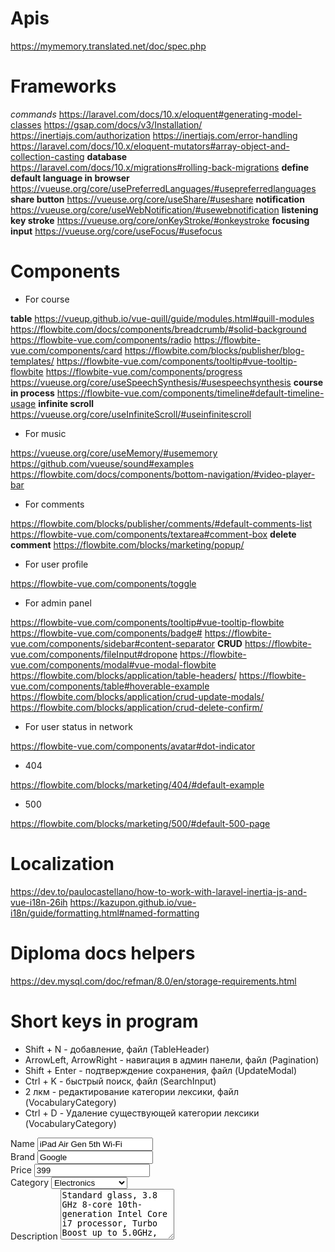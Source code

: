 # Apis

https://mymemory.translated.net/doc/spec.php

# Frameworks

_commands_
https://laravel.com/docs/10.x/eloquent#generating-model-classes
https://gsap.com/docs/v3/Installation/
https://inertiajs.com/authorization
https://inertiajs.com/error-handling
https://laravel.com/docs/10.x/eloquent-mutators#array-object-and-collection-casting
**database**
https://laravel.com/docs/10.x/migrations#rolling-back-migrations
**define default language in browser**
https://vueuse.org/core/usePreferredLanguages/#usepreferredlanguages
**share button**
https://vueuse.org/core/useShare/#useshare
**notification**
https://vueuse.org/core/useWebNotification/#usewebnotification
**listening key stroke**
https://vueuse.org/core/onKeyStroke/#onkeystroke
**focusing input**
https://vueuse.org/core/useFocus/#usefocus

# Components

* For course

**table**
https://vueup.github.io/vue-quill/guide/modules.html#quill-modules
https://flowbite.com/docs/components/breadcrumb/#solid-background
https://flowbite-vue.com/components/radio
https://flowbite-vue.com/components/card
https://flowbite.com/blocks/publisher/blog-templates/
https://flowbite-vue.com/components/tooltip#vue-tooltip-flowbite
https://flowbite-vue.com/components/progress
https://vueuse.org/core/useSpeechSynthesis/#usespeechsynthesis
**course in process**
https://flowbite-vue.com/components/timeline#default-timeline-usage
**infinite scroll**
https://vueuse.org/core/useInfiniteScroll/#useinfinitescroll

* For music

https://vueuse.org/core/useMemory/#usememory
https://github.com/vueuse/sound#examples
https://flowbite.com/docs/components/bottom-navigation/#video-player-bar

* For comments

https://flowbite.com/blocks/publisher/comments/#default-comments-list
https://flowbite-vue.com/components/textarea#comment-box
**delete comment**
https://flowbite.com/blocks/marketing/popup/

* For user profile

https://flowbite-vue.com/components/toggle

* For admin panel

https://flowbite-vue.com/components/tooltip#vue-tooltip-flowbite
https://flowbite-vue.com/components/badge#
https://flowbite-vue.com/components/sidebar#content-separator
**CRUD**
https://flowbite-vue.com/components/fileInput#dropone
https://flowbite-vue.com/components/modal#vue-modal-flowbite
https://flowbite.com/blocks/application/table-headers/
https://flowbite-vue.com/components/table#hoverable-example
https://flowbite.com/blocks/application/crud-update-modals/
https://flowbite.com/blocks/application/crud-delete-confirm/

* For user status in network

https://flowbite-vue.com/components/avatar#dot-indicator

* 404

https://flowbite.com/blocks/marketing/404/#default-example

* 500

https://flowbite.com/blocks/marketing/500/#default-500-page

# Localization

https://dev.to/paulocastellano/how-to-work-with-laravel-inertia-js-and-vue-i18n-26ih
https://kazupon.github.io/vue-i18n/guide/formatting.html#named-formatting

# Diploma docs helpers

https://dev.mysql.com/doc/refman/8.0/en/storage-requirements.html

# Short keys in program

* Shift + N - добавление, файл (TableHeader)
* ArrowLeft, ArrowRight - навигация в админ панели, файл (Pagination)
* Shift + Enter - подтверждение сохранения, файл (UpdateModal)
* Ctrl + K - быстрый поиск, файл (SearchInput)
* 2 лкм - редактирование категории лексики, файл (VocabularyCategory)
* Ctrl + D - Удаление существующей категории лексики (VocabularyCategory)

<div class="grid gap-4 mb-4 sm:grid-cols-2">
  <div>
    <label for="name" class="block mb-2 text-sm font-medium text-gray-900 dark:text-white"
      >Name</label
    >
    <input
      type="text"
      name="name"
      id="name"
      value="iPad Air Gen 5th Wi-Fi"
      class="bg-gray-50 border border-gray-300 text-gray-900 text-sm rounded-lg focus:ring-primary-600 focus:border-primary-600 block w-full p-2.5 dark:bg-gray-700 dark:border-gray-600 dark:placeholder-gray-400 dark:text-white dark:focus:ring-primary-500 dark:focus:border-primary-500"
      placeholder="Ex. Apple iMac 27&ldquo;"
    />
  </div>
  <div>
    <label for="brand" class="block mb-2 text-sm font-medium text-gray-900 dark:text-white"
      >Brand</label
    >
    <input
      type="text"
      name="brand"
      id="brand"
      value="Google"
      class="bg-gray-50 border border-gray-300 text-gray-900 text-sm rounded-lg focus:ring-primary-600 focus:border-primary-600 block w-full p-2.5 dark:bg-gray-700 dark:border-gray-600 dark:placeholder-gray-400 dark:text-white dark:focus:ring-primary-500 dark:focus:border-primary-500"
      placeholder="Ex. Apple"
    />
  </div>
  <div>
    <label for="price" class="block mb-2 text-sm font-medium text-gray-900 dark:text-white"
      >Price</label
    >
    <input
      type="number"
      value="399"
      name="price"
      id="price"
      class="bg-gray-50 border border-gray-300 text-gray-900 text-sm rounded-lg focus:ring-primary-600 focus:border-primary-600 block w-full p-2.5 dark:bg-gray-700 dark:border-gray-600 dark:placeholder-gray-400 dark:text-white dark:focus:ring-primary-500 dark:focus:border-primary-500"
      placeholder="$299"
    />
  </div>
  <div>
    <label
      for="category"
      class="block mb-2 text-sm font-medium text-gray-900 dark:text-white"
      >Category</label
    >
    <select
      id="category"
      class="bg-gray-50 border border-gray-300 text-gray-900 text-sm rounded-lg focus:ring-primary-500 focus:border-primary-500 block w-full p-2.5 dark:bg-gray-700 dark:border-gray-600 dark:placeholder-gray-400 dark:text-white dark:focus:ring-primary-500 dark:focus:border-primary-500"
    >
      <option selected="">Electronics</option>
      <option value="TV">TV/Monitors</option>
      <option value="PC">PC</option>
      <option value="GA">Gaming/Console</option>
      <option value="PH">Phones</option>
    </select>
  </div>
  <div class="sm:col-span-2">
    <label
      for="description"
      class="block mb-2 text-sm font-medium text-gray-900 dark:text-white"
      >Description</label
    >
    <textarea
      id="description"
      rows="5"
      class="block p-2.5 w-full text-sm text-gray-900 bg-gray-50 rounded-lg border border-gray-300 focus:ring-primary-500 focus:border-primary-500 dark:bg-gray-700 dark:border-gray-600 dark:placeholder-gray-400 dark:text-white dark:focus:ring-primary-500 dark:focus:border-primary-500"
      placeholder="Write a description..."
    >
Standard glass, 3.8 GHz 8-core 10th-generation Intel Core i7 processor, Turbo Boost up to 5.0GHz, 16GB 2666MHz DDR4 memory, Radeon Pro 5500 XT with 8GB of GDDR6 memory, 256GB SSD storage, Gigabit Ethernet, Magic Mouse 2, Magic Keyboard - US</textarea
    >
  </div>
</div>